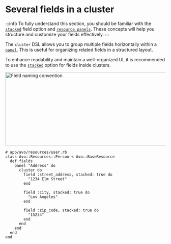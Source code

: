 # Several fields in a cluster

<VersionReq version="3.18.0" class="mt-2" />

:::info
To fully understand this section, you should be familiar with the [`stacked`](./field-wrappers.html#stacked) field option and [`resource panels`](./resource-panels.html). These concepts will help you structure and customize your fields effectively.
:::

The `cluster` DSL allows you to group multiple fields horizontally within a [`panel`](./resource-panels.html#computed-panels-vs-manual-customization). This is useful for organizing related fields in a structured layout.

To enhance readability and maintain a well-organized UI, it is recommended to use the [`stacked`](./field-wrappers.html#stacked) option for fields inside clusters.

<Image src="/assets/img/row.png" width="1028" height="230" alt="Field naming convention" />

```ruby{4-18}
# app/avo/resources/user.rb
class Avo::Resources::Person < Avo::BaseResource
  def fields
    panel "Address" do
      cluster do
        field :street_address, stacked: true do
          "1234 Elm Street"
        end

        field :city, stacked: true do
          "Los Angeles"
        end

        field :zip_code, stacked: true do
          "15234"
        end
      end
    end
  end
end
```
